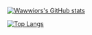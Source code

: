 [![Wawwiors's GitHub stats](https://github-readme-stats.vercel.app/api?username=wawwior&show_icons=true&theme=dracula)](https://github.com/anuraghazra/github-readme-stats)

[![Top Langs](https://github-readme-stats.vercel.app/api/top-langs/?username=wawwior&show_icons=true&theme=dracula)](https://github.com/anuraghazra/github-readme-stats)

